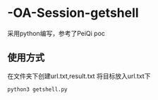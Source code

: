 # -OA-Session-getshell
采用python编写，参考了PeiQi poc
## 使用方式  
在文件夹下创建url.txt,result.txt
将目标放入url.txt下
```
python3 getshell.py
```
